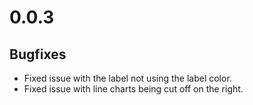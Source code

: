 # 0.0.3

## Bugfixes

- Fixed issue with the label not using the label color.
- Fixed issue with line charts being cut off on the right.
